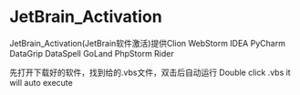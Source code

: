 # JetBrain_Activation
JetBrain_Activation(JetBrain软件激活)提供Clion WebStorm IDEA PyCharm DataGrip DataSpell GoLand PhpStorm Rider 

先打开下载好的软件，找到给的.vbs文件，双击后自动运行
Double click .vbs it will auto execute